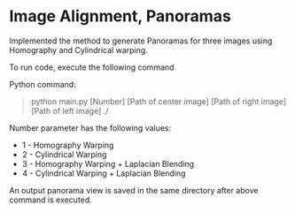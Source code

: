 # Image Alignment, Panoramas

Implemented the method to generate Panoramas for three images using Homography and Cylindrical warping.


To run code, execute the following command

Python command:

> python main.py [Number] [Path of center image] [Path of right image] [Path of left image] ./

Number parameter has the following values:

* 1 - Homography Warping 
* 2 - Cylindrical Warping
* 3 - Homography Warping + Laplacian Blending
* 4 - Cylindrical Warping + Laplacian Blending

An output panorama view is saved in the same directory after above command is executed.
